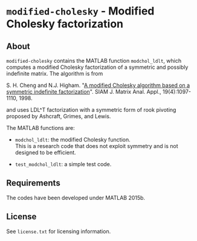 `modified-cholesky` - Modified Cholesky factorization
==========

About
-----

`modified-cholesky` contains the MATLAB function `modchol_ldlt`, which
computes a modified Cholesky factorization of a symmetric and possibly
indefinite matrix. The algorithm is from

S. H. Cheng and N.J. Higham.
"[A modified Cholesky algorithm based on a symmetric indefinite
  factorization](http://dx.doi.org/10.1137/S0895479896302898)".
SIAM J. Matrix Anal. Appl., 19(4):1097-1110, 1998.

and uses LDL^T factorization with a symmetric form of rook pivoting
proposed by Ashcraft, Grimes, and Lewis.

The MATLAB functions are:

* `modchol_ldlt`: the modified Cholesky function.  
This is a research code that does not exploit symmetry and is not
designed to be efficient.

* `test_modchol_ldlt`: a simple test code.

Requirements
-------------

The codes have been developed under MATLAB 2015b.

License
-------

See `license.txt` for licensing information.
